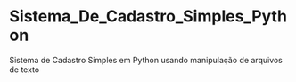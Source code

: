 # Sistema_De_Cadastro_Simples_Python
Sistema de Cadastro Simples em Python usando manipulação de arquivos de texto
